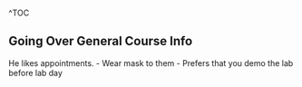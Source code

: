 ```toc

```

^TOC

## Going Over General Course Info
He likes appointments.
	- Wear mask to them
	- Prefers that you demo the lab before lab day